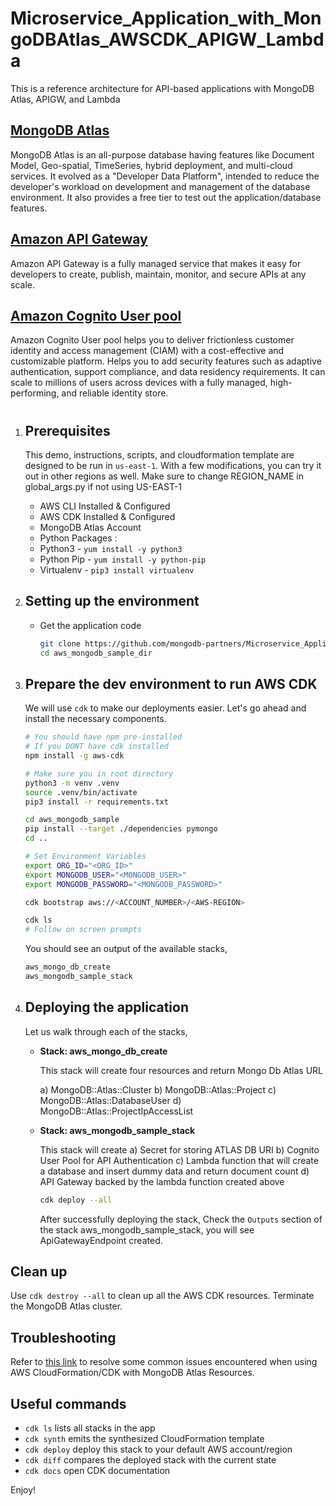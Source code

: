 # Microservice_Application_with_MongoDBAtlas_AWSCDK_APIGW_Lambda
This is a reference architecture for API-based applications with MongoDB Atlas, APIGW, and Lambda

## [MongoDB Atlas](https://www.mongodb.com/atlas) 
MongoDB Atlas is an all-purpose database having features like Document Model, Geo-spatial, TimeSeries, hybrid deployment, and multi-cloud services.
It evolved as a "Developer Data Platform", intended to reduce the developer's workload on development and management of the database environment.
It also provides a free tier to test out the application/database features.

## [Amazon API Gateway](https://aws.amazon.com/api-gateway/)

Amazon API Gateway is a fully managed service that makes it easy for developers to create, publish, maintain, monitor, and secure APIs at any scale.

## [Amazon Cognito User pool](https://aws.amazon.com/pm/cognito)

Amazon Cognito User pool helps you to deliver frictionless customer identity and access management (CIAM) with a cost-effective and customizable platform. Helps you to add security features such as adaptive authentication, support compliance, and data residency requirements. It can scale to millions of users across devices with a fully managed, high-performing, and reliable identity store.
#


1.  ## Prerequisites

    This demo, instructions, scripts, and cloudformation template are designed to be run in `us-east-1`. With a few modifications, you can try it out in other regions as well. Make sure to change REGION_NAME in global_args.py if not using US-EAST-1

    -  AWS CLI Installed & Configured 
    -  AWS CDK Installed & Configured
    -  MongoDB Atlas Account 
    -  Python Packages :
      - Python3 - `yum install -y python3`
      - Python Pip - `yum install -y python-pip`
      - Virtualenv - `pip3 install virtualenv`

1.  ## Setting up the environment

    - Get the application code

      ```bash
      git clone https://github.com/mongodb-partners/Microservice_Application_with_MongoDBAtlas_AWSCDK_APIGW_Lambda.git
      cd aws_mongodb_sample_dir
      ```

1.  ## Prepare the dev environment to run AWS CDK

    We will use `cdk` to make our deployments easier. Let's go ahead and install the necessary components.

    ```bash
    # You should have npm pre-installed
    # If you DONT have cdk installed
    npm install -g aws-cdk

    # Make sure you in root directory
    python3 -m venv .venv
    source .venv/bin/activate
    pip3 install -r requirements.txt

    cd aws_mongodb_sample
	pip install --target ./dependencies pymongo
	cd ..

    # Set Environment Variables
    export ORG_ID="<ORG_ID>"
    export MONGODB_USER="<MONGODB_USER>"
    export MONGODB_PASSWORD="<MONGODB_PASSWORD>"

    cdk bootstrap aws://<ACCOUNT_NUMBER>/<AWS-REGION> 

    ```

    ```bash
    cdk ls
    # Follow on screen prompts
    ```

    You should see an output of the available stacks,

    ```bash
    aws_mongo_db_create
    aws_mongodb_sample_stack
    ```

1.  ##  Deploying the application

    Let us walk through each of the stacks,

    - **Stack: aws_mongo_db_create**

      This stack will create four resources and return Mongo Db Atlas URL 

      a)	MongoDB::Atlas::Cluster
      b)	MongoDB::Atlas::Project
      c)	MongoDB::Atlas::DatabaseUser
      d)	MongoDB::Atlas::ProjectIpAccessList

    - **Stack: aws_mongodb_sample_stack**

      This stack will create 
      a)	Secret for storing ATLAS DB URI
      b)	Cognito User Pool for API Authentication
      c)	Lambda function that will create a database and insert dummy data and return document count
      d)	API Gateway backed by the lambda function created above


      ```bash
      cdk deploy --all
      ```

      After successfully deploying the stack, Check the `Outputs` section of the stack aws_mongodb_sample_stack, you will see ApiGatewayEndpoint created.

## **Clean up**

Use `cdk destroy --all` to clean up all the AWS CDK resources. 
Terminate the MongoDB Atlas cluster.

## Troubleshooting

Refer to [this link](https://github.com/mongodb/mongodbatlas-cloudformation-resources/tree/master#troubleshooting) to resolve some common issues encountered when using AWS CloudFormation/CDK with MongoDB Atlas Resources.



## Useful commands

 * `cdk ls`          lists all stacks in the app
 * `cdk synth`       emits the synthesized CloudFormation template
 * `cdk deploy`      deploy this stack to your default AWS account/region
 * `cdk diff`        compares the deployed stack with the current state
 * `cdk docs`        open CDK documentation

Enjoy!
